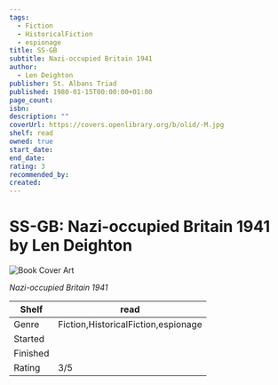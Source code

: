 ```yaml
---
tags:
  - Fiction
  - HistoricalFiction
  - espionage
title: SS-GB
subtitle: Nazi-occupied Britain 1941
author:
  - Len Deighton
publisher: St. Albans Triad
published: 1980-01-15T00:00:00+01:00
page_count: 
isbn: 
description: ""
coverUrl: https://covers.openlibrary.org/b/olid/-M.jpg
shelf: read
owned: true
start_date: 
end_date: 
rating: 3
recommended_by: 
created: 
---
```


# SS-GB: Nazi-occupied Britain 1941 by Len Deighton

![Book Cover Art](https://covers.openlibrary.org/b/olid/-M.jpg)

_Nazi-occupied Britain 1941_

| Shelf | read |
| --- | --- |
| Genre | Fiction,HistoricalFiction,espionage |
| Started |  |
| Finished |  |
| Rating | 3/5 |

